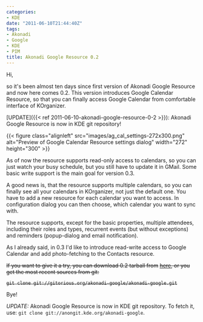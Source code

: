 ```yaml
---
categories:
- KDE
date: "2011-06-10T21:44:40Z"
tags:
- Akonadi
- Google
- KDE
- PIM
title: Akonadi Google Resource 0.2
---
```

Hi,

so it's been almost ten days since first version of Akonadi Google Resource and now here comes 0.2. This version
introduces Google Calendar Resource, so that you can finally access Google Calendar from comfortable interface of
KOrganizer.

[UPDATE]({{< ref 2011-06-10-akonadi-google-resource-0-2 >}}): Akonadi Google Resource is now in
KDE git repository!

{{< figure class="alignleft" src="images/ag_cal_settings-272x300.png" alt="Preview of Google Calendar Resource settings dialog" width="272" height="300" >}}

As of now the resource supports read-only access to calendars, so you can just watch your busy schedule, but you still
have to update it in GMail. Some basic write support is the main goal for version 0.3.

A good news is, that the resource supports multiple calendars, so you can finally see all your calendars in KOrganizer,
not just the default one. You have to add a new resource for each calendar you want to access. In configuration dialog
you can then choose, which calendar you want to sync with.

The resource supports, except for the basic properties, multiple attendees, including their roles and types, recurrent
events (but without exceptions) and reminders (popup-dialog and email notification).

As I already said, in 0.3 I'd like to introduce read-write access to Google Calendar and add photo-fetching to the
Contacts resource.

~~If you want to give it a try, you can download 0.2 tarball from~~
~~[here](https://gitorious.org/akonadi-google/akonadi-google/archive-tarball/0.2), or you get the most recent sources from git:~~

~~`git clone git://gitorious.org/akonadi-google/akonadi-google.git`~~

<a name="update"></a> Bye!

*UPDATE:* Akonadi Google Resource is now in KDE git repository. To fetch it, use:
`git clone git://anongit.kde.org/akonadi-google`.

